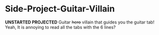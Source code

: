 # Side-Project-Guitar-Villain
**UNSTARTED PROJECTED**
Guitar ~~hero~~ villain that guides you the guitar tab!
Yeah, It is annoying to read all the tabs with the 6 lines? 
